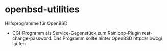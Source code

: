 # openbsd-utilities

Hilfsprogramme für OpenBSD

- CGI-Programm als Service-Gegenstück zum Rainloop-Plugin rest-change-password. Das Programm sollte hinter OpenBSD httpd/slowcgi laufen
